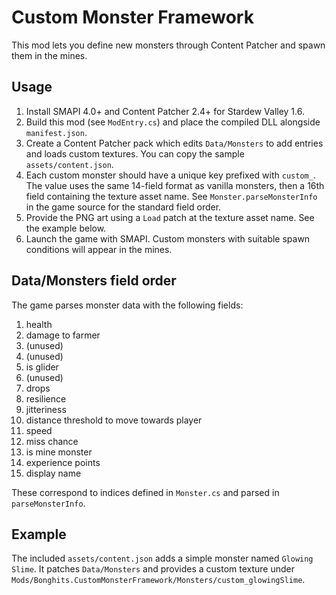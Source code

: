 # Custom Monster Framework

This mod lets you define new monsters through Content Patcher and spawn them in the mines.

## Usage
1. Install SMAPI 4.0+ and Content Patcher 2.4+ for Stardew Valley 1.6.
2. Build this mod (see `ModEntry.cs`) and place the compiled DLL alongside `manifest.json`.
3. Create a Content Patcher pack which edits `Data/Monsters` to add entries and loads custom textures. You can copy the sample `assets/content.json`.
4. Each custom monster should have a unique key prefixed with `custom_`. The value uses the same 14-field format as vanilla monsters, then a 16th field containing the texture asset name. See `Monster.parseMonsterInfo` in the game source for the standard field order.
5. Provide the PNG art using a `Load` patch at the texture asset name. See the example below.
6. Launch the game with SMAPI. Custom monsters with suitable spawn conditions will appear in the mines.

## Data/Monsters field order
The game parses monster data with the following fields:
1. health
2. damage to farmer
3. (unused)
4. (unused)
5. is glider
6. (unused)
7. drops
8. resilience
9. jitteriness
10. distance threshold to move towards player
11. speed
12. miss chance
13. is mine monster
14. experience points
15. display name

These correspond to indices defined in `Monster.cs` and parsed in `parseMonsterInfo`.

## Example
The included `assets/content.json` adds a simple monster named `Glowing Slime`.
It patches `Data/Monsters` and provides a custom texture under
`Mods/Bonghits.CustomMonsterFramework/Monsters/custom_glowingSlime`.
